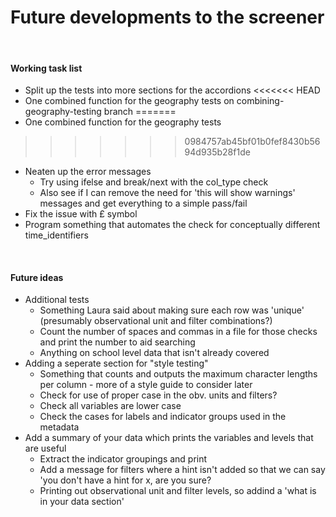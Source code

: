 # Future developments to the screener

<br>

#### Working task list
+ Split up the tests into more sections for the accordions
<<<<<<< HEAD
+ One combined function for the geography tests on combining-geography-testing branch
=======
+ One combined function for the geography tests
>>>>>>> 0984757ab45bf01b0fef8430b5694d935b28f1de
+ Neaten up the error messages
  + Try using ifelse and break/next with the col_type check
  + Also see if I can remove the need for 'this will show warnings' messages and get everything to a simple pass/fail
+ Fix the issue with £ symbol
+ Program something that automates the check for conceptually different time_identifiers

<br>

#### Future ideas
+ Additional tests
  + Something Laura said about making sure each row was 'unique' (presumably observational unit and filter combinations?)
  + Count the number of spaces and commas in a file for those checks and print the number to aid searching
  + Anything on school level data that isn't already covered
+ Adding a seperate section for "style testing"
  + Something that counts and outputs the maximum character lengths per column - more of a style guide to consider later
  + Check for use of proper case in the obv. units and filters?
  + Check all variables are lower case
  + Check the cases for labels and indicator groups used in the metadata
+ Add a summary of your data which prints the variables and levels that are useful
  + Extract the indicator groupings and print
  + Add a message for filters where a hint isn't added so that we can say 'you don't have a hint for x, are you sure?
  + Printing out observational unit and filter levels, so addind a 'what is in your data section'